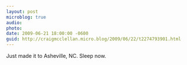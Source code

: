 ```yaml
---
layout: post
microblog: true
audio: 
photo: 
date: 2009-06-21 18:00:00 -0600
guid: http://craigmcclellan.micro.blog/2009/06/22/t2274793901.html
---
```

Just made it to Asheville, NC. Sleep now.
